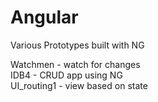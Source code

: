 Angular
=======

Various Prototypes built with NG

Watchmen    - watch for changes<br>
IDB4        - CRUD app using NG<br>
UI_routing1 - view based on state
